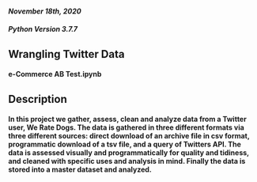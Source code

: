 #### *November 18th, 2020*
#### *Python Version 3.7.7*

## **Wrangling Twitter Data**
#### e-Commerce AB Test.ipynb

## **Description**
#### In this project we gather, assess, clean and analyze data from a Twitter user, We Rate Dogs. The data is gathered in three different formats via three different sources: direct download of an archive file in csv format, programmatic download of a tsv file, and a query of Twitters API. The data is assessed visually and programmatically for quality and tidiness, and cleaned with specific uses and analysis in mind. Finally the data is stored into a master dataset and analyzed.
